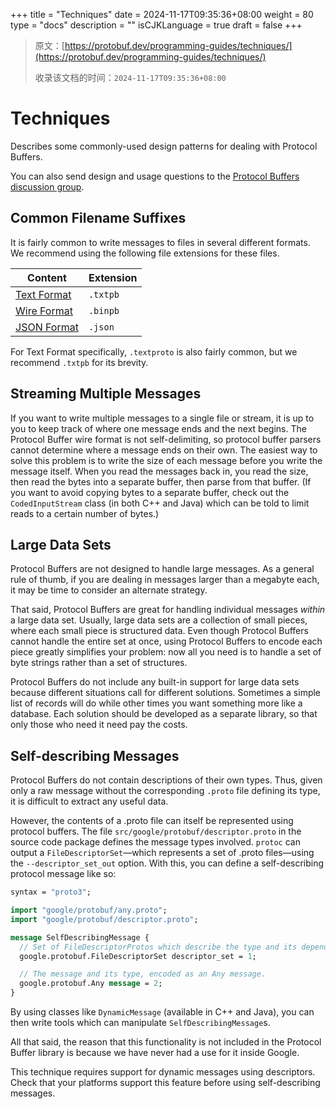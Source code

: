 +++
title = "Techniques"
date = 2024-11-17T09:35:36+08:00
weight = 80
type = "docs"
description = ""
isCJKLanguage = true
draft = false
+++

> 原文：[https://protobuf.dev/programming-guides/techniques/](https://protobuf.dev/programming-guides/techniques/)
>
> 收录该文档的时间：`2024-11-17T09:35:36+08:00`

# Techniques

Describes some commonly-used design patterns for dealing with Protocol Buffers.



You can also send design and usage questions to the [Protocol Buffers discussion group](http://groups.google.com/group/protobuf).

## Common Filename Suffixes

It is fairly common to write messages to files in several different formats. We recommend using the following file extensions for these files.

| Content                                                      | Extension |
| ------------------------------------------------------------ | --------- |
| [Text Format](https://protobuf.dev/reference/protobuf/textformat-spec) | `.txtpb`  |
| [Wire Format](https://protobuf.dev/programming-guides/encoding) | `.binpb`  |
| [JSON Format](https://protobuf.dev/programming-guides/proto3#json) | `.json`   |

For Text Format specifically, `.textproto` is also fairly common, but we recommend `.txtpb` for its brevity.

## Streaming Multiple Messages

If you want to write multiple messages to a single file or stream, it is up to you to keep track of where one message ends and the next begins. The Protocol Buffer wire format is not self-delimiting, so protocol buffer parsers cannot determine where a message ends on their own. The easiest way to solve this problem is to write the size of each message before you write the message itself. When you read the messages back in, you read the size, then read the bytes into a separate buffer, then parse from that buffer. (If you want to avoid copying bytes to a separate buffer, check out the `CodedInputStream` class (in both C++ and Java) which can be told to limit reads to a certain number of bytes.)

## Large Data Sets

Protocol Buffers are not designed to handle large messages. As a general rule of thumb, if you are dealing in messages larger than a megabyte each, it may be time to consider an alternate strategy.

That said, Protocol Buffers are great for handling individual messages *within* a large data set. Usually, large data sets are a collection of small pieces, where each small piece is structured data. Even though Protocol Buffers cannot handle the entire set at once, using Protocol Buffers to encode each piece greatly simplifies your problem: now all you need is to handle a set of byte strings rather than a set of structures.

Protocol Buffers do not include any built-in support for large data sets because different situations call for different solutions. Sometimes a simple list of records will do while other times you want something more like a database. Each solution should be developed as a separate library, so that only those who need it need pay the costs.

## Self-describing Messages

Protocol Buffers do not contain descriptions of their own types. Thus, given only a raw message without the corresponding `.proto` file defining its type, it is difficult to extract any useful data.

However, the contents of a .proto file can itself be represented using protocol buffers. The file `src/google/protobuf/descriptor.proto` in the source code package defines the message types involved. `protoc` can output a `FileDescriptorSet`—which represents a set of .proto files—using the `--descriptor_set_out` option. With this, you can define a self-describing protocol message like so:

```proto
syntax = "proto3";

import "google/protobuf/any.proto";
import "google/protobuf/descriptor.proto";

message SelfDescribingMessage {
  // Set of FileDescriptorProtos which describe the type and its dependencies.
  google.protobuf.FileDescriptorSet descriptor_set = 1;

  // The message and its type, encoded as an Any message.
  google.protobuf.Any message = 2;
}
```

By using classes like `DynamicMessage` (available in C++ and Java), you can then write tools which can manipulate `SelfDescribingMessage`s.

All that said, the reason that this functionality is not included in the Protocol Buffer library is because we have never had a use for it inside Google.

This technique requires support for dynamic messages using descriptors. Check that your platforms support this feature before using self-describing messages.
